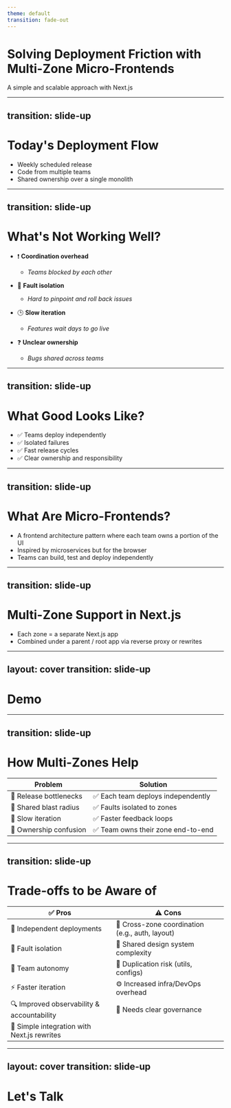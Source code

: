 ```yaml
---
theme: default
transition: fade-out
---
```


# Solving Deployment Friction with Multi-Zone Micro-Frontends

A simple and scalable approach with Next.js

---
transition: slide-up
---

# Today's Deployment Flow

<ul>
  <li v-click>Weekly scheduled release</li>
  <li v-click>Code from multiple teams</li>
  <li v-click>Shared ownership over a single monolith</li>
</ul>

---
transition: slide-up
---

# What's Not Working Well?

* ❗ **Coordination overhead**
  * *Teams blocked by each other*

* 🐛 **Fault isolation**
  * *Hard to pinpoint and roll back issues*

* 🕒 **Slow iteration**
  * *Features wait days to go live*

* ❓ **Unclear ownership**
  * *Bugs shared across teams*

---
transition: slide-up
---

# What Good Looks Like?

* ✅ Teams deploy independently
* ✅ Isolated failures
* ✅ Fast release cycles
* ✅ Clear ownership and responsibility

---
transition: slide-up
---

# What Are Micro-Frontends?

* A frontend architecture pattern where each team owns a portion of the UI
* Inspired by microservices but for the browser
* Teams can build, test and deploy independently

---
transition: slide-up
---

# Multi-Zone Support in Next.js

* Each zone = a separate Next.js app
* Combined under a parent / root app via reverse proxy or rewrites

---
layout: cover
transition: slide-up
---

# Demo

---
transition: slide-up
---

# How Multi-Zones Help

<table>
  <thead>
    <tr>
      <th>Problem</th>
      <th>Solution</th>
    </tr>
  </thead>
  <tbody>
    <tr>
      <td v-click>🚨 Release bottlenecks</td>
      <td v-click>✅ Each team deploys independently</td>
    </tr>
    <tr>
      <td v-click>🚨 Shared blast radius</td>
      <td v-click>✅ Faults isolated to zones</td>
    </tr>
    <tr>
      <td v-click>🚨 Slow iteration</td>
      <td v-click>✅ Faster feedback loops</td>
    </tr>
    <tr>
      <td v-click>🚨 Ownership confusion</td>
      <td v-click>✅ Team owns their zone end-to-end</td>
    </tr>
  </tbody>
</table>

---
transition: slide-up
---

# Trade-offs to be Aware of

<table>
  <thead>
    <tr>
      <th>✅ Pros</th>
      <th>⚠️ ️Cons</th>
    </tr>
  </thead>
  <tbody>
    <tr>
      <td>🔁 Independent deployments</td>
      <td>🔗 Cross-zone coordination (e.g., auth, layout)</td>
    </tr>
    <tr>
      <td>🚧 Fault isolation</td>
      <td>🎨 Shared design system complexity</td>
    </tr>
    <tr>
      <td>👥 Team autonomy</td>
      <td>🧰 Duplication risk (utils, configs)</td>
    </tr>
    <tr>
      <td>⚡ Faster iteration</td>
      <td>⚙️ Increased infra/DevOps overhead</td>
    </tr>
    <tr>
      <td>🔍 Improved observability & accountability</td>
      <td>🧭 Needs clear governance</td>
    </tr>
    <tr>
      <td>🧩 Simple integration with Next.js rewrites</td>
      <td></td>
    </tr>
  </tbody>
</table>

---
layout: cover
transition: slide-up
---

# Let's Talk
